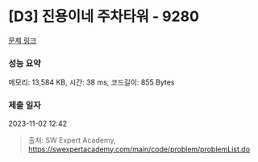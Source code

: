 # [D3] 진용이네 주차타워 - 9280 

[문제 링크](https://swexpertacademy.com/main/code/problem/problemDetail.do?contestProbId=AW9j74FacD0DFAUY) 

### 성능 요약

메모리: 13,584 KB, 시간: 38 ms, 코드길이: 855 Bytes

### 제출 일자

2023-11-02 12:42



> 출처: SW Expert Academy, https://swexpertacademy.com/main/code/problem/problemList.do